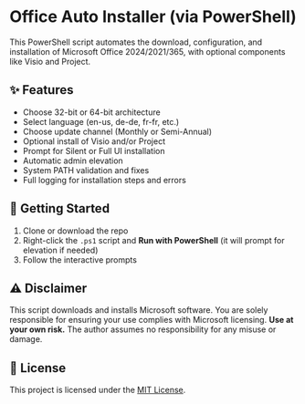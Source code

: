 # Office Auto Installer (via PowerShell)

This PowerShell script automates the download, configuration, and installation of Microsoft Office 2024/2021/365, with optional components like Visio and Project.

## ✨ Features
- Choose 32-bit or 64-bit architecture
- Select language (en-us, de-de, fr-fr, etc.)
- Choose update channel (Monthly or Semi-Annual)
- Optional install of Visio and/or Project
- Prompt for Silent or Full UI installation
- Automatic admin elevation
- System PATH validation and fixes
- Full logging for installation steps and errors

## 🚀 Getting Started
1. Clone or download the repo
2. Right-click the `.ps1` script and **Run with PowerShell** (it will prompt for elevation if needed)
3. Follow the interactive prompts

## ⚠️ Disclaimer
This script downloads and installs Microsoft software. You are solely responsible for ensuring your use complies with Microsoft licensing. **Use at your own risk.** The author assumes no responsibility for any misuse or damage.

## 📄 License
This project is licensed under the [MIT License](./LICENSE).
